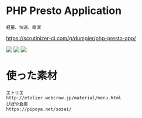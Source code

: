 # PHP Presto Application
```
軽量、快速、簡潔
```
https://scrutinizer-ci.com/g/dumpier/php-presto-app/

<img src=https://i.imgur.com/Cn5QNLv.gif>
<img src=https://i.imgur.com/QSwm8l8.gif>
<img src=https://i.imgur.com/pvSSxYF.gif>

# 使った素材
```
エトリエ
http://etolier.webcrow.jp/material/menu.html
ぴぽや倉庫
https://pipoya.net/sozai/
```
